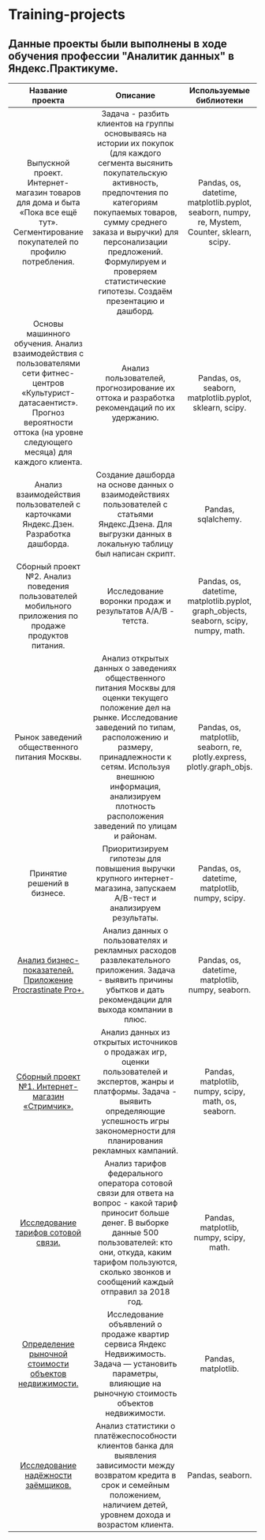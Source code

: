 # Training-projects
## Данные проекты были выполнены в ходе обучения профессии "Аналитик данных" в Яндекс.Практикуме.

|Название проекта |Описание                                                                 |Используемые библиотеки  |
|:---------------:|:-----------------------------------------------------------------------:|:-----------------------:|
Выпускной проект. Интернет-магазин товаров для дома и быта «Пока все ещё тут». Сегментирование покупателей по профилю потребления.| Задача - разбить клиентов на группы основываясь на истории их покупок (для каждого сегмента высянить покупательскую активность, предпочтения по категориям покупаемых товаров, сумму среднего заказа и выручки) для персонализации предложений. Формулируем и проверяем статистические гипотезы. Создаём презентацию и дашборд.|Pandas, os, datetime, matplotlib.pyplot, seaborn, numpy, re, Mystem, Counter, sklearn, scipy.|
|Основы машинного обучения. Анализ взаимодействия с пользователями сети фитнес-центров «Культурист-датасаентист». Прогноз вероятности оттока (на уровне следующего месяца) для каждого клиента.|Анализ пользователей, прогнозирование их оттока и разработка рекомендаций по их удержанию.|Pandas, os, seaborn, matplotlib.pyplot, sklearn, scipy.|
|Анализ взаимодействия пользователей с карточками Яндекс.Дзен. Разработка дашборда.|Создание дашборда на основе данных о взаимодействиях пользователей с статьями Яндекс.Дзена. Для выгрузки данных в локальную таблицу был написан скрипт.|Pandas, sqlalchemy.|
|Сборный проект №2. Анализ поведения пользователей мобильного приложения по продаже продуктов питания.|Исследование воронки продаж и результатов А/А/В - тетста.|Pandas,  os, datetime, matplotlib.pyplot, graph_objects, seaborn, scipy, numpy, math.|
|Рынок заведений общественного питания Москвы.|Анализ открытых данных о заведениях общественного питания Москвы для оценки текущего положение дел на рынке. Исследование заведений по типам, расположению и размеру, принадлежности к сетям. Используя внешнюю информация, анализируем плотность расположения заведений по улицам и районам.|Pandas, os, matplotlib, seaborn, re, plotly.express, plotly.graph_objs.|
|Принятие решений в бизнесе.|Приоритизируем гипотезы для повышения выручки крупного интернет-магазина, запускаем A/B-тест и анализируем результаты.|Pandas, os, datetime, matplotlib, numpy, scipy.|
|[Анализ бизнес-показателей. Приложение Procrastinate Pro+.](https://github.com/olgasemaka/Training-projects/tree/main/%D0%9F%D1%80%D0%BE%D0%B5%D0%BA%D1%82:%20%D0%90%D0%BD%D0%B0%D0%BB%D0%B8%D0%B7%20%D0%B1%D0%B8%D0%B7%D0%BD%D0%B5%D1%81-%D0%BF%D0%BE%D0%BA%D0%B0%D0%B7%D0%B0%D1%82%D0%B5%D0%BB%D0%B5%D0%B9)|Анализ данных о пользователях и рекламных расходов развлекательного приложения. Задача - выявить причины убытков и дать рекомендации для выхода компании в плюс.|Pandas, os, datetime, matplotlib, numpy, seaborn.|
|[Сборный проект №1. Интернет-магазин «Стримчик».](https://github.com/olgasemaka/Training-projects/tree/main/%D0%A1%D0%B1%D0%BE%D1%80%D0%BD%D1%8B%D0%B9%20%D0%BF%D1%80%D0%BE%D0%B5%D0%BA%D1%82%20%E2%84%961)|Анализ данных из открытых источников о продажах игр, оценки пользователей и экспертов, жанры и платформы. Задача - выявить определяющие успешность игры закономерности для планирования рекламных кампаний.|Pandas, matplotlib, numpy, scipy, math, os, seaborn.|
|[Исследование тарифов сотовой связи.](https://github.com/olgasemaka/Training-projects/tree/main/%D0%9F%D1%80%D0%BE%D0%B5%D0%BA%D1%82:%20%D0%A1%D1%82%D0%B0%D1%82%D0%B8%D1%81%D1%82%D0%B8%D1%87%D0%B5%D1%81%D0%BA%D0%B8%D0%B9%20%D0%B0%D0%BD%D0%B0%D0%BB%D0%B8%D0%B7%20%D0%B4%D0%B0%D0%BD%D0%BD%D1%8B%D1%85)|Анализ тарифов федерального оператора сотовой связи для ответа на вопрос - какой тариф приносит больше денег. В выборке данные 500 пользователей: кто они, откуда, каким тарифом пользуются, сколько звонков и сообщений каждый отправил за 2018 год.|Pandas, matplotlib, numpy, scipy, math.|
|[Определение рыночной стоимости объектов недвижимости.](https://github.com/olgasemaka/Training-projects/tree/main/%D0%9F%D1%80%D0%BE%D0%B5%D0%BA%D1%82:%20%D0%98%D1%81%D1%81%D0%BB%D0%B5%D0%B4%D0%BE%D0%B2%D0%B0%D1%82%D0%B5%D0%BB%D1%8C%D1%81%D0%BA%D0%B8%D0%B9%20%D0%B0%D0%BD%D0%B0%D0%BB%D0%B8%D0%B7%20%D0%B4%D0%B0%D0%BD%D0%BD%D1%8B%D1%85)|Исследование объявлений о продаже квартир сервиса Яндекс Недвижимость. Задача — установить параметры, влияющие на рыночную стоимость объектов недвижимости.|Pandas, matplotlib.|
|[Исследование надёжности заёмщиков.](https://github.com/olgasemaka/Training-projects/tree/main/%D0%9F%D1%80%D0%BE%D0%B5%D0%BA%D1%82:%20%D0%9F%D1%80%D0%B5%D0%B4%D0%BE%D0%B1%D1%80%D0%B0%D0%B1%D0%BE%D1%82%D0%BA%D0%B0%20%D0%B4%D0%B0%D0%BD%D0%BD%D1%8B%D1%85)|Анализ статистики о платёжеспособности клиентов банка для выявления зависимости между возвратом кредита в срок и семейным положением, наличием детей, уровнем дохода и возрастом клиента.|Pandas, seaborn.|

